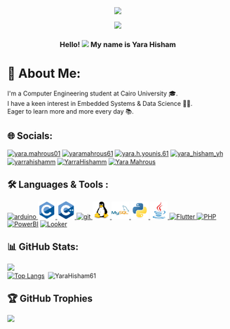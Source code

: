 <div id="header" align="center">
  <img src="https://media.giphy.com/media/v1.Y2lkPTc5MGI3NjExcThhYXp0b2trdWV1cG83djJ0Z3dkaWIxbmd4a3gwNXl2Znl5MTV6cSZlcD12MV9pbnRlcm5hbF9naWZfYnlfaWQmY3Q9Zw/2IudUHdI075HL02Pkk/giphy.gif"/>
  
 ![](https://komarev.com/ghpvc/?username=YaraHisham61&color=blueviolet)
</div>
<h3 align="center">Hello! <img src="https://media.giphy.com/media/hvRJCLFzcasrR4ia7z/giphy.gif" width="22px"/> My name is Yara Hisham</h3>

# 💫 About Me:
I'm a Computer Engineering student at Cairo University 🎓. <br>I have a keen interest in Embedded Systems & Data Science 👩‍💻.<br>Eager to learn more and more every day 📚.<br>


## 🌐 Socials:
<a href="https://mail.google.com/mail/?view=cm&fs=1&to=yara.mahrous01@eng-st.cu.edu.eg" target="blank"><img align="center" src="https://github.com/user-attachments/assets/b8102cb5-8a21-48c5-8e8d-438ce0e3a5eb" alt="yara.mahrous01" height="40" width="40" /></a>
<a href="https://linkedin.com/in/yaramahrous61" target="blank"><img align="center" src="https://raw.githubusercontent.com/rahuldkjain/github-profile-readme-generator/master/src/images/icons/Social/linked-in-alt.svg" alt="yaramahrous61" height="30" width="40" /></a>
<a href="https://fb.com/yara.h.younis.61" target="blank"><img align="center" src="https://raw.githubusercontent.com/rahuldkjain/github-profile-readme-generator/master/src/images/icons/Social/facebook.svg" alt="yara.h.younis.61" height="30" width="40" /></a>
<a href="https://www.hackerrank.com/yara_hisham_yh" target="blank"><img align="center" src="https://raw.githubusercontent.com/rahuldkjain/github-profile-readme-generator/master/src/images/icons/Social/hackerrank.svg" alt="yara_hisham_yh" height="30" width="40" /></a>
<a href="https://codeforces.com/profile/yarrahishamm" target="blank"><img align="center" src="https://raw.githubusercontent.com/rahuldkjain/github-profile-readme-generator/master/src/images/icons/Social/codeforces.svg" alt="yarrahishamm" height="30" width="40" /></a>
<a href="https://leetcode.com/YarraHishamm/" target="blank"><img align="center" src="https://github.com/user-attachments/assets/d2cf91e1-17ac-4fb1-a091-16003511628e" alt="YarraHishamm" height="40" width="40"/></a>
<a href="https://www.kaggle.com/yaramahrous" alt="Yara Mahrous"><img align="center" src="https://github.com/user-attachments/assets/d5f951e9-ec39-495f-9bef-2e6236c214d9" alt="Yara Mahrous" height="35" width="35" /></a>
</p>



## :hammer_and_wrench: Languages & Tools :
<p align="left"> <a href="https://www.arduino.cc/" target="_blank" rel="noreferrer"> <img src="https://cdn.worldvectorlogo.com/logos/arduino-1.svg" alt="arduino" width="40" height="40"/> </a> <a href="https://www.cprogramming.com/" target="_blank" rel="noreferrer"> <img src="https://raw.githubusercontent.com/devicons/devicon/master/icons/c/c-original.svg" alt="c" width="40" height="40"/> </a> <a href="https://www.w3schools.com/cpp/" target="_blank" rel="noreferrer"> <img src="https://raw.githubusercontent.com/devicons/devicon/master/icons/cplusplus/cplusplus-original.svg" alt="cplusplus" width="40" height="40"/> </a> <a href="https://git-scm.com/" target="_blank" rel="noreferrer"> <img src="https://www.vectorlogo.zone/logos/git-scm/git-scm-icon.svg" alt="git" width="40" height="40"/> </a> <a href="https://www.linux.org/" target="_blank" rel="noreferrer"> <img src="https://raw.githubusercontent.com/devicons/devicon/master/icons/linux/linux-original.svg" alt="linux" width="40" height="40"/> </a> <a href="https://www.mysql.com/" target="_blank" rel="noreferrer"> <img src="https://raw.githubusercontent.com/devicons/devicon/master/icons/mysql/mysql-original-wordmark.svg" alt="mysql" width="40" height="40"/> </a> <a href="https://www.python.org" target="_blank" rel="noreferrer"> <img src="https://raw.githubusercontent.com/devicons/devicon/master/icons/python/python-original.svg" alt="python" width="40" height="40"/> </a>  <a href="https://www.java.com" target="_blank" rel="noreferrer"> <img src="https://raw.githubusercontent.com/devicons/devicon/master/icons/java/java-original.svg" alt="java" width="40" height="40"/> </a> <a href="https://flutter.dev/" target="_blank" rel="noreferrer"> <img src="https://user-images.githubusercontent.com/88517271/230744814-46a60d9e-ade0-419d-b075-dea3063e7e3d.png" alt="Flutter" width="40" height="40"/> </a> <a href="https://www.php.net/" target="_blank" rel="noreferrer"> <img src="https://user-images.githubusercontent.com/88517271/230744281-51f31662-7468-4df3-a00b-717b00cdea76.png" alt="PHP" width="40" height="40"/></a>
<a href="https://www.microsoft.com/en-us/power-platform/products/power-bi" target="_blank" rel="noreferrer"> <img src="https://github.com/user-attachments/assets/13bee022-4609-408f-82a5-bba9895fb718" alt="PowerBI" width="40" height="40"/></a>
<a href="https://cloud.google.com/looker?hl=en" target="_blank" rel="noreferrer"> <img src="https://github.com/user-attachments/assets/5c732de8-40f9-47d9-8dfb-a27ae1971791" alt="Looker" width="40" height="40"/></a>

 </p>


## 📊 GitHub Stats:
![](https://github-readme-streak-stats.herokuapp.com/?user=YaraHisham61&theme=midnight-purple&hide_border=true)<br/>
[![Top Langs](https://github-readme-stats.vercel.app/api/top-langs/?username=YaraHisham61&theme=midnight-purple&hide_border=true)](https://github.com/YaraHisham61/github-readme-stats)
 &nbsp;<img src="https://github-readme-stats.vercel.app/api?username=YaraHisham61&show_icons=true&locale=en&theme=midnight-purple&hide_border=true" alt="YaraHisham61" />

## 🏆 GitHub Trophies
![](https://github-profile-trophy.vercel.app/?username=YaraHisham61&theme=discord&no-frame=true&no-bg=false&margin-w=4)

